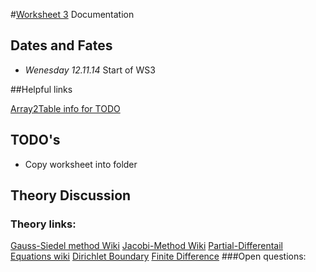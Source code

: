 #[Worksheet 3](worksheet3.pdf) Documentation

## Dates and Fates
*	*Wenesday 12.11.14* Start of WS3

##Helpful links

[Array2Table info for TODO](http://www.mathworks.de/help/matlab/ref/array2table.html)

## TODO's

*	Copy worksheet into folder

## Theory Discussion
### Theory links:
[Gauss-Siedel method Wiki](http://en.wikipedia.org/wiki/Gauss-Seidel_method)
[Jacobi-Method Wiki](http://en.wikipedia.org/wiki/Jacobi_method)
[Partial-Differentail Equations wiki](http://en.wikipedia.org/wiki/Partial_differential_equation)
[Dirichlet Boundary](http://en.wikipedia.org/wiki/Dirichlet_boundary_condition#PDE)
[Finite Difference](http://en.wikipedia.org/wiki/Finite_difference)
###Open questions:
 
